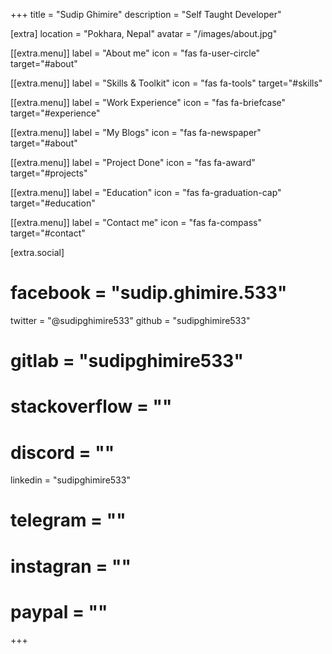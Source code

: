 +++
title = "Sudip Ghimire"
description = "Self Taught Developer"

[extra]
location = "Pokhara, Nepal"
avatar = "/images/about.jpg"

[[extra.menu]]
label = "About me"
icon = "fas fa-user-circle"
target="#about"

[[extra.menu]]
label = "Skills & Toolkit"
icon = "fas fa-tools"
target="#skills"

[[extra.menu]]
label = "Work Experience"
icon = "fas fa-briefcase"
target="#experience"

[[extra.menu]]
label = "My Blogs"
icon = "fas fa-newspaper"
target="#about"

[[extra.menu]]
label = "Project Done"
icon = "fas fa-award"
target="#projects"

[[extra.menu]]
label = "Education"
icon = "fas fa-graduation-cap"
target="#education"

[[extra.menu]]
label = "Contact me"
icon = "fas fa-compass"
target="#contact"

[extra.social]
# facebook = "sudip.ghimire.533"
twitter = "@sudipghimire533"
github = "sudipghimire533"
# gitlab = "sudipghimire533"
# stackoverflow = ""
# discord = ""
linkedin = "sudipghimire533"
# telegram = ""
# instagran = ""
# paypal = ""

+++
